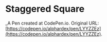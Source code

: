 # Staggered Square
 _A Pen created at CodePen.io. Original URL: [https://codepen.io/alphardex/pen/LYYZZEz](https://codepen.io/alphardex/pen/LYYZZEz).

 